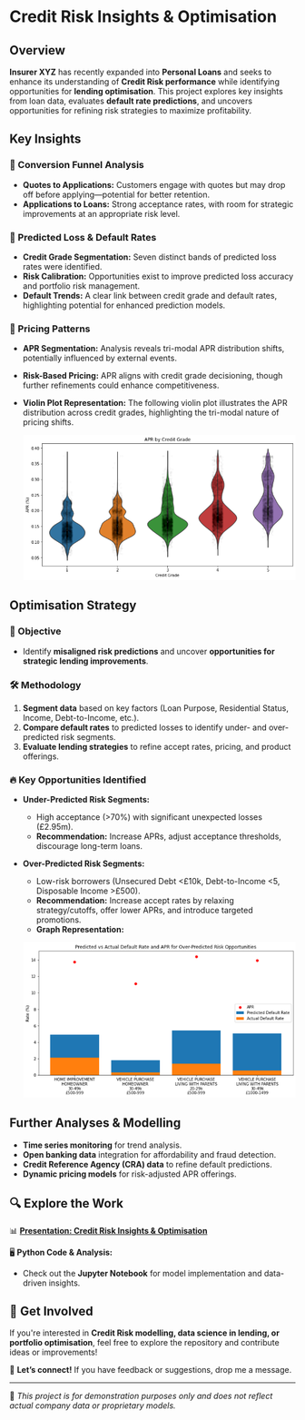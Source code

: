 # Credit Risk Insights & Optimisation

## Overview

**Insurer XYZ** has recently expanded into **Personal Loans** and seeks to enhance its understanding of **Credit Risk performance** while identifying opportunities for **lending optimisation**. This project explores key insights from loan data, evaluates **default rate predictions**, and uncovers opportunities for refining risk strategies to maximize profitability.

## Key Insights

### 📌 Conversion Funnel Analysis
- **Quotes to Applications:** Customers engage with quotes but may drop off before applying—potential for better retention.
- **Applications to Loans:** Strong acceptance rates, with room for strategic improvements at an appropriate risk level.

### 📌 Predicted Loss & Default Rates
- **Credit Grade Segmentation:** Seven distinct bands of predicted loss rates were identified.
- **Risk Calibration:** Opportunities exist to improve predicted loss accuracy and portfolio risk management.
- **Default Trends:** A clear link between credit grade and default rates, highlighting potential for enhanced prediction models.

### 📌 Pricing Patterns
- **APR Segmentation:** Analysis reveals tri-modal APR distribution shifts, potentially influenced by external events.
- **Risk-Based Pricing:** APR aligns with credit grade decisioning, though further refinements could enhance competitiveness.
- **Violin Plot Representation:** The following violin plot illustrates the APR distribution across credit grades, highlighting the tri-modal nature of pricing shifts.
  
  ![Pricing Violin Plot](images/pricing.png)

## Optimisation Strategy

### 🎯 Objective
- Identify **misaligned risk predictions** and uncover **opportunities for strategic lending improvements**.

### 🛠️ Methodology
1. **Segment data** based on key factors (Loan Purpose, Residential Status, Income, Debt-to-Income, etc.).
2. **Compare default rates** to predicted losses to identify under- and over-predicted risk segments.
3. **Evaluate lending strategies** to refine accept rates, pricing, and product offerings.

### 🔥 Key Opportunities Identified
- **Under-Predicted Risk Segments:**
  - High acceptance (>70%) with significant unexpected losses (£2.95m).
  - **Recommendation:** Increase APRs, adjust acceptance thresholds, discourage long-term loans.

- **Over-Predicted Risk Segments:**
  - Low-risk borrowers (Unsecured Debt <£10k, Debt-to-Income <5, Disposable Income >£500).
  - **Recommendation:** Increase accept rates by relaxing strategy/cutoffs, offer lower APRs, and introduce targeted promotions.
  - **Graph Representation:**
  
  ![Over-Predicted Risk Segments](images/overpredicted.png)

## Further Analyses & Modelling
- **Time series monitoring** for trend analysis.
- **Open banking data** integration for affordability and fraud detection.
- **Credit Reference Agency (CRA) data** to refine default predictions.
- **Dynamic pricing models** for risk-adjusted APR offerings.

## 🔍 Explore the Work
📊 **[Presentation: Credit Risk Insights & Optimisation](./Insights%20and%20Optimisation%20Presentation.pptx)**

🖥️ **Python Code & Analysis:**
- Check out the **Jupyter Notebook** for model implementation and data-driven insights.

## 🚀 Get Involved
If you're interested in **Credit Risk modelling, data science in lending, or portfolio optimisation**, feel free to explore the repository and contribute ideas or improvements!

📩 **Let’s connect!** If you have feedback or suggestions, drop me a message.

---

📌 *This project is for demonstration purposes only and does not reflect actual company data or proprietary models.*
